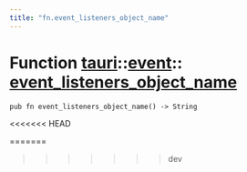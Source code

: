 ```yaml
---
title: "fn.event_listeners_object_name"
---
```


# Function [tauri](/docs/api/rust/tauri/../index.html)::​[event](/docs/api/rust/tauri/index.html)::​[event_listeners_object_name](/docs/api/rust/tauri/)

    pub fn event_listeners_object_name() -> String
<<<<<<< HEAD
      
=======
>>>>>>> dev

